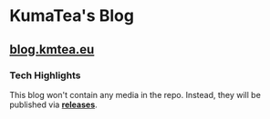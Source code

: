 # KumaTea's Blog
## [blog.kmtea.eu](https://blog.kmtea.eu)


### Tech Highlights

This blog won't contain any media in the repo.
Instead, they will be published via **[releases](https://github.com/KumaTea/blog/releases)**.
